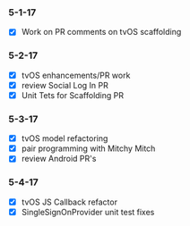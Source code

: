 ### 5-1-17
 - [x] Work on PR comments on tvOS scaffolding
  
### 5-2-17
 - [x] tvOS enhancements/PR work
 - [x] review Social Log In PR
 - [x] Unit Tets for Scaffolding PR
 
### 5-3-17
 -[x] tvOS model refactoring
 -[x] pair programming with Mitchy Mitch
 -[x] review Android PR's
 
### 5-4-17
 -[x] tvOS JS Callback refactor
 -[x] SingleSignOnProvider unit test fixes
